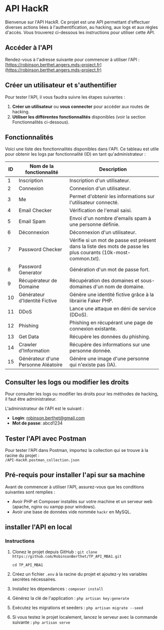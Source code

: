 # API HackR

Bienvenue sur l'API HackR. Ce projet est une API permettant d'effectuer diverses actions liées à l'authentification, au hacking, aux logs et aux règles d'accès. Vous trouverez ci-dessous les instructions pour utiliser cette API.

## Accéder à l'API

Rendez-vous à l'adresse suivante pour commencer à utiliser l'API :  
[https://robinson.berthet.angers.mds-project.fr](https://robinson.berthet.angers.mds-project.fr)

## Créer un utilisateur et s'authentifier

Pour tester l'API, il vous faudra suivre les étapes suivantes :

1. **Créer un utilisateur** ou **vous connecter** pour accéder aux routes de hacking.
2. **Utiliser les différentes fonctionnalités** disponibles (voir la section Fonctionnalités ci-dessous).

## Fonctionnalités

Voici une liste des fonctionnalités disponibles dans l'API. Ce tableau est utile pour obtenir les logs par fonctionnalité (ID) en tant qu'administrateur :

| ID  | Nom de la fonctionnalité              | Description                                                                                                                                                                                                                 |
|-----|---------------------------------------|-----------------------------------------------------------------------------------------------------------------------------------------------------------------------------------------------------------------------------|
|  1  | Inscription                          | Inscription d'un utilisateur.                                                                                                                                                                                                |
|  2  | Connexion                            | Connexion d'un utilisateur.                                                                                                                                                                                                  |
|  3  | Me                                   | Permet d'obtenir les informations sur l'utilisateur connecté.                                                                                                                                                              |
|  4  | Email Checker                        | Vérification de l'email saisi.                                                                                                                                                                                               |
|  5  | Email Spam                           | Envoi d'un nombre d'emails spam à une personne définie.                                                                                                                                                                      |
|  6  | Déconnexion                          | Déconnexion d'un utilisateur.                                                                                                                                                                                                |
|  7  | Password Checker                     | Vérifie si un mot de passe est présent dans la liste des mots de passe les plus courants (10k-most-common.txt).                                                                                                           |
|  8  | Password Generator                   | Génération d'un mot de passe fort.                                                                                                                                                                                           |
|  9  | Récupérateur de Domaine              | Récupération des domaines et sous-domaines d'un nom de domaine.                                                                                                                                                             |
| 10  | Générateur d'Identité Fictive        | Génère une identité fictive grâce à la librairie Faker PHP.                                                                                                                                                                 |
| 11  | DDoS                                 | Lance une attaque en déni de service (DDoS).                                                                                                                                                                                 |
| 12  | Phishing                             | Phishing en récupérant une page de connexion existante.                                                                                                                                                                      |
| 13  | Get Data                             | Récupère les données du phishing.                                                                                                                                                                                             |
| 14  | Crawler d'Information                | Récupère des informations sur une personne donnée.                                                                                                                                                                           |
| 15  | Générateur d'une Personne Aléatoire  | Génère une image d'une personne qui n'existe pas (IA).                                                                                                                                                                       |

## Consulter les logs ou modifier les droits

Pour consulter les logs ou modifier les droits pour les méthodes de hacking, il faut être administrateur.

L'administrateur de l'API est le suivant :

- **Login**: robinson.berthet@gmail.com
- **Mot de passe**: abcd1234

## Tester l'API avec Postman

Pour tester l'API dans Postman, importez la collection qui se trouve à la racine du projet :  
`/API-HackR.postman_collection.json`

## Pré-requis pour installer l'api sur sa machine

Avant de commencer à utiliser l'API, assurez-vous que les conditions suivantes sont remplies :

- Avoir PHP et Composer installés sur votre machine et un serveur web (apache, nginx ou xampp pour windows).
- Avoir une base de données vide nommée `hackr` en MySQL.

## installer l'API en local

### Instructions

1. Clonez le projet depuis GitHub :
    `git clone https://github.com/RobinsonBerthet/TP_API_MBA1.git`

    `cd TP_API_MBA1`

2. Créez un fichier `.env` à la racine du projet et ajoutez-y les variables secrètes nécessaires.

3. Installez les dépendances :
    `composer install`

4. Générez la clé de l'application :
    `php artisan key:generate`

5. Exécutez les migrations et seeders :
    `php artisan migrate --seed`

6. Si vous testez le projet localement, lancez le serveur avec la commande suivante :
    `php artisan serve`

